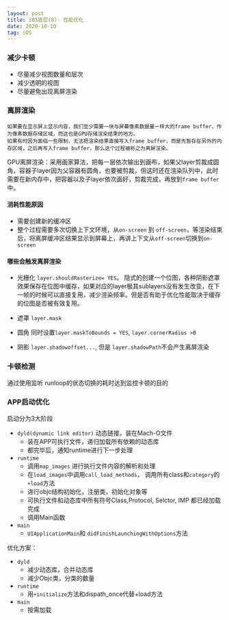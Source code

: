 ```yaml
---
layout: post
title: iOS底层(8)- 性能优化
date: 2020-10-10
tag: iOS
---
```



### 减少卡顿
* 尽量减少视图数量和层次
* 减少透明的视图
* 尽量避免出现离屏渲染

### 离屏渲染
    如果要在显示屏上显示内容，我们至少需要一块与屏幕像素数据量一样大的frame buffer，作为像素数据存储区域，而这也是GPU存储渲染结果的地方。
    如果有时因为面临一些限制，无法把渲染结果直接写入frame buffer，而是先暂存在另外的内存区域，之后再写入frame buffer，那么这个过程被称之为离屏渲染。
    
GPU离屏渲染：采用画家算法，把每一层依次输出到画布，如果父layer剪裁成圆角，容器子layer因为父容器有圆角，也要被剪裁，但这时还在渲染队列中，此时需要在新内存中，把容器以及子layer依次画好，剪裁完成，再放到`frame buffer`中。


#### 消耗性能原因
* 需要创建新的缓冲区
* 整个过程需要多次切换上下文环境，从`on-screen` 到 `off-screen`，等渲染结束后，将离屏缓冲区结果显示到屏幕上，再讲上下文从`off-screen`切换到`on-screen`

#### 哪些会触发离屏渲染
* 光栅化   `layer.shouldRasterize= YES`。 隐式的创建一个位图，各种阴影遮罩效果保存在位图中缓存，如果对应的layer极其sublayers没有发生改变，在下一帧的时候可以直接复用，减少渲染频率。但是否有助于优化性能取决于缓存的位图是否被有效复用。
* 遮罩   `layer.mask`
* 圆角   同时设置`layer.maskToBounds = YES`,  `layer.cornerRadius >0`

* 阴影 `layer.shadowoffset...`,    但是 `layer.shadowPath`不会产生离屏渲染


### 卡顿检测
通过使用监听 runloop的状态切换的耗时达到监控卡顿的目的

### APP启动优化
启动分为3大阶段
* `dyld(dynamic link editor)` 动态链接，装在Mach-O文件
    * 装在APP可执行文件，递归加载所有依赖的动态库
    * 都完毕后，通知runtime进行下一步处理
* `runtime`
    * 调用`map_images` 进行执行文件内容的解析和处理
    * 在`load_images`中调用`call_load_methods`， 调用所有class和`category`的 `+load`方法
    * 进行objc结构初始化，注册类，初始化对象等
    * 可执行文件和动态库中所有符号Class,Protocol, Selctor, IMP 都已经加载完成
    * 调用Main函数
* `main`
    * `UIApplicationMain`和 `didFinishLaunchingWithOptions`方法

优化方案：
* `dyld`
    * 减少动态库，合并动态库
    * 减少Objc类，分类的数量
* `runtime`
    * 用`+initialize`方法和dispath_once代替+load方法
* `main`
    * 按需加载
        
    

